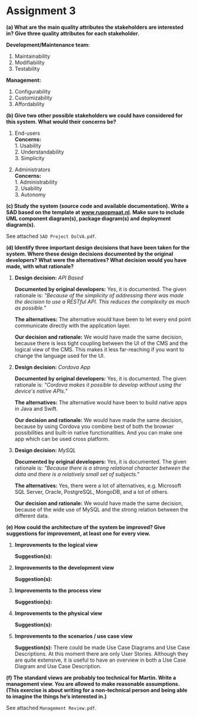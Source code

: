 # Assignment 3

**(a) What are the main quality attributes the stakeholders are interested in? Give three quality attributes for each stakeholder.**

__Development/Maintenance team:__

1. Maintainability
2. Modifiability
3. Testability

__Management:__

1. Configurability
2. Customizability
3. Affordability

**(b) Give two other possible stakeholders we could have considered for this system. What would their concerns be?**

1. End-users  
	__Concerns:__  
		1. Usability  
		2. Understandability  
		3. Simplicity  

2. Administrators  
	__Concerns:__  
		1. Administrability  
		2. Usability  
		3. Autonomy  

**(c) Study the system (source code and available documentation). Write a SAD based on the template at www.rupopmaat.nl. Make sure to include UML component diagram(s), package diagram(s) and deployment diagram(s).**

See attached `SAD Project DolVA.pdf`.

**(d) Identify three important design decisions that have been taken for the system. Where these design decisions documented by the original developers? What were the alternatives? What decision would you have made, with what rationale?**

1. __Design decision:__ *API Based*

	__Documented by original developers:__ Yes, it is documented. The given rationale is: *"Because of the simplicity of addressing there was made the decision to use a RESTful API. This reduces the complexity as much as possible."*

	__The alternatives:__ The alternative would have been to let every end point communicate directly with the application layer.

	__Our decision and rationale:__ We would have made the same decision, because there is less tight coupling between the UI of the CMS and the logical view of the CMS. This makes it less far-reaching if you want to change the language used for the UI.

2. __Design decision:__ *Cordova App*

	__Documented by original developers:__ Yes, it is documented. The given rationale is: *"Cordova makes it possible to develop without using the device's native APIs."*

	__The alternatives:__ The alternative would have been to build native apps in Java and Swift.

	__Our decision and rationale:__ We would have made the same decision, because by using Cordova you combine best of both the browser possibilities and built-in native functionalities. And you can make one app which can be used cross platform.

3. __Design decision:__ *MySQL*

	__Documented by original developers:__ Yes, it is documented. The given rationale is: *"Because there is a strong relational character between the data and there is a relatively small set of subjects."*

	__The alternatives:__ Yes, there were a lot of alternatives, e.g. Microsoft SQL Server, Oracle, PostgreSQL, MongoDB, and a lot of others.

	__Our decision and rationale:__ We would have made the same decision, because of the wide use of MySQL and the strong relation between the different data.

**(e) How could the architecture of the system be improved? Give suggestions for improvement, at least one for every view.**

1. __Improvements to the logical view__ 

	__Suggestion(s):__

2. __Improvements to the development view__ 

	__Suggestion(s):__ 

3. __Improvements to the process view__ 

	__Suggestion(s):__ 

4. __Improvements to the physical view__ 

	__Suggestion(s):__ 

5. __Improvements to the scenarios / use case view__ 

	__Suggestion(s):__ There could be made Use Case Diagrams and Use Case Descriptions. At this moment there are only User Stories. Although they are quite extensive, it is useful to have an overview in both a Use Case Diagram and Use Case Description.

**(f) The standard views are probably too technical for Martin. Write a management view. You are allowed to make reasonable assumptions. (This exercise is about writing for a non-technical person and being able to imagine the things he’s interested in.)**

See attached `Management Review.pdf`.
